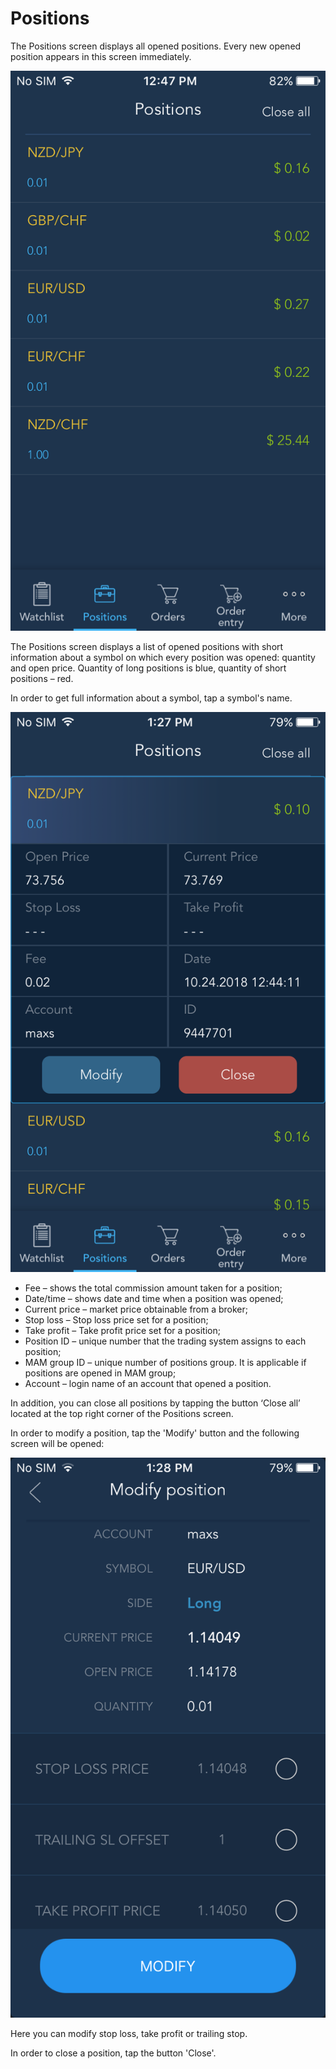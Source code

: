 # Positions

The Positions screen displays all opened positions. Every new opened position appears in this screen immediately.

![](../../../../.gitbook/assets/1%20%282%29.PNG)


The Positions screen displays a list of opened positions with short information about a symbol on which every position was opened: quantity and open price. Quantity of long positions is blue, quantity of short positions – red.

In order to get full information about a symbol, tap a symbol's name.

![](../../../../.gitbook/assets/2%20%283%29.PNG)

* Fee – shows the total commission amount taken for a position;
* Date/time – shows date and time when a position was opened;
* Current price – market price obtainable from a broker;
* Stop loss – Stop loss price set for a position;
* Take profit – Take profit price set for a position;
* Position ID – unique number that the trading system assigns to each position;
* MAM group ID – unique number of positions group. It is applicable if positions are opened in MAM group;
* Account – login name of an account that opened a position.

In addition, you can close all positions by tapping the button ‘Close all’ located at the top right corner of the Positions screen.

In order to modify a position, tap the 'Modify' button and the following screen will be opened:

![](../../../../.gitbook/assets/3%20%282%29.PNG)


Here you can modify stop loss, take profit or trailing stop.

In order to close a position, tap the button 'Close'.

